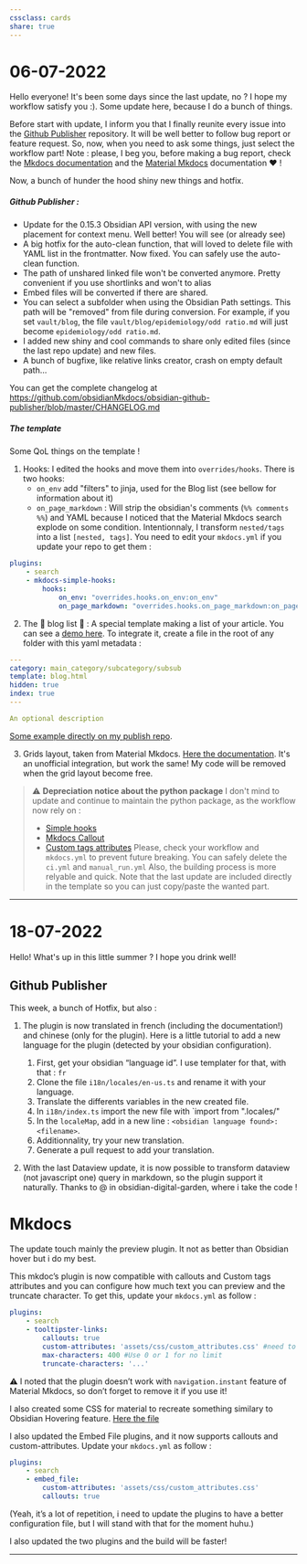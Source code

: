 ```yaml
---
cssclass: cards
share: true
---
```


# 06-07-2022

Hello everyone! It's been some days since the last update, no ? I hope my workflow satisfy you :). Some update here, because I do a bunch of things.

Before start with update, I inform you that I finally reunite every issue into the [Github Publisher]() repository. It will be well better to follow bug report or feature request. So, now, when you need to ask some things, just select the workflow part!
Note : please, I beg you, before making a bug report, check the [Mkdocs documentation]() and the [Material Mkdocs]() documentation ❤️ !

Now, a bunch of hunder the hood shiny new things and hotfix.

##### **Github Publisher** :

- Update for the 0.15.3 Obsidian API version, with using the new placement for context menu. Well better! You will see (or already see)
- A big hotfix for the auto-clean function, that will loved to delete file with YAML list in the frontmatter. Now fixed. You can safely use the auto-clean function.
- The path of unshared linked file won't be converted anymore. Pretty convenient if you use shortlinks and won't to alias
- Embed files will be converted if there are shared.
- You can select a subfolder when using the Obsidian Path settings. This path will be "removed" from file during conversion. For example, if you set `vault/blog`, the file `vault/blog/epidemiology/odd ratio.md` will just become `epidemiology/odd ratio.md`.
- I added new shiny and cool commands to share only edited files (since the last repo update) and new files.
- A bunch of bugfixe, like relative links creator, crash on empty default path…

You can get the complete changelog at https://github.com/obsidianMkdocs/obsidian-github-publisher/blob/master/CHANGELOG.md

##### The template

Some QoL things on the template !
1. Hooks: I edited the hooks and move them into `overrides/hooks`. There is two hooks:
	- `on_env` add "filters" to jinja, used for the Blog list (see bellow for information about it)
	- `on_page_markdown` : Will strip the obsidian's comments (`%% comments %%`) and YAML because I noticed that the Material Mkdocs search explode on some condition. Intentionnaly, I transform `nested/tags` into a list `[nested, tags]`.
	You need to edit your `mkdocs.yml` if you update your repo to get them :
```yml
plugins:
	- search
	- mkdocs-simple-hooks:
		hooks:
			on_env: "overrides.hooks.on_env:on_env"
			on_page_markdown: "overrides.hooks.on_page_markdown:on_page_markdown" 
```
2. The 🌈 blog list 🌈 : A special template making a list of your article. You can see a [demo here](https://www.mara-li.fr/Compendium/#page1). To integrate it, create a file in the root of any folder with this yaml metadata :
```yaml
---
category: main_category/subcategory/subsub 
template: blog.html
hidden: true
index: true
---

An optional description
```
[Some example directly on my publish repo](https://github.com/Mara-Li/Seed_publish/blob/main/docs/hidden/index.md).

3. Grids layout, taken from Material Mkdocs. [Here the documentation](https://squidfunk.github.io/mkdocs-material/reference/grids/). It's an unofficial integration, but work the same! My code will be removed when the grid layout become free.

> ⚠️ **Depreciation notice about the python package**
> I don't mind to update and continue to maintain the python package, as the workflow now rely on :
> - [Simple hooks](https://pypi.org/project/mkdocs-simple-hooks/)
> - [Mkdocs Callout](https://pypi.org/project/mkdocs-callouts/)
> - [Custom tags attributes](https://pypi.org/project/mkdocs-custom-tags-attributes/)
> Please, check your workflow and `mkdocs.yml` to prevent future breaking. You can safely delete the `ci.yml` and `manual_run.yml`
> Also, the building process is more relyable and quick.
> Note that the last update are included directly in the template so you can just copy/paste the wanted part.

---

# 18-07-2022

Hello! What's up in this little summer ? I hope you drink well!

## Github Publisher

This week, a bunch of Hotfix, but also :
1. The plugin is now translated in french (including the documentation!) and chinese (only for the plugin). Here is a little tutorial to add a new language for the plugin (detected by your obsidian configuration).
	1. First, get your obsidian “language id”. I use templater for that, with that : `fr`
	2. Clone the file `i18n/locales/en-us.ts` and rename it with your language.
	3. Translate the differents variables in the new created file.
	4. In `i18n/index.ts` import the new file with `import <filename> from ".locales/<filename>"
	5. In the `localeMap`, add in a new line : `<obsidian language found>:<filename>`.
	6. Additionnality, try your new translation.
	7. Generate a pull request to add your translation.

2. With the last Dataview update, it is now possible to transform dataview (not javascript one) query in markdown, so the plugin support it naturally. Thanks to @ in obsidian-digital-garden, where i take the code !

# Mkdocs

The update touch mainly the preview plugin. It not as better than Obsidian hover but i do my best.

This mkdoc’s plugin is now compatible with callouts and Custom tags attributes and you can configure how much text you can preview and the truncate character. To get this, update your `mkdocs.yml` as follow :

```yaml
plugins:
	- search
	- tooltipster-links:
		callouts: true
		custom-attributes: 'assets/css/custom_attributes.css' #need to be the same file than the custom attribute plugin!
		max-characters: 400 #Use 0 or 1 for no limit
		truncate-characters: '...'		
```

⚠️ I noted that the plugin doesn’t work with `navigation.instant` feature of Material Mkdocs, so don’t forget to remove it if you use it!

I also created some CSS for material to recreate something similary to Obsidian Hovering feature. [Here the file](https://github.com/Mara-Li/mkdocs-preview-links-plugin/blob/master/docs/material.css)

I also updated the Embed File plugins, and it now supports callouts and custom-attributes. Update your `mkdocs.yml` as follow :
```yaml
plugins:
	- search
	- embed_file:
		custom-attributes: 'assets/css/custom_attributes.css'
		callouts: true
```

(Yeah, it’s a lot of repetition, i need to update the plugins to have a better configuration file, but I will stand with that for the moment huhu.)

I also updated the two plugins and the build will be faster!

---
